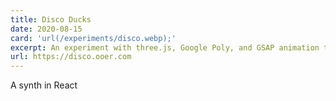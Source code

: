 ```yaml
---
title: Disco Ducks
date: 2020-08-15
card: 'url(/experiments/disco.webp);'
excerpt: An experiment with three.js, Google Poly, and GSAP animation to make a disco with dancing ducks.
url: https://disco.ooer.com
---
```


A synth in React